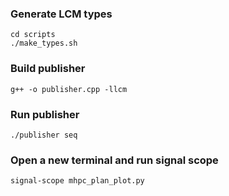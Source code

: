 ### Generate LCM types
```
cd scripts
./make_types.sh
```

### Build publisher

```
g++ -o publisher.cpp -llcm
```

### Run publisher
```
./publisher seq
```
### Open a new terminal and run signal scope

```
signal-scope mhpc_plan_plot.py
```